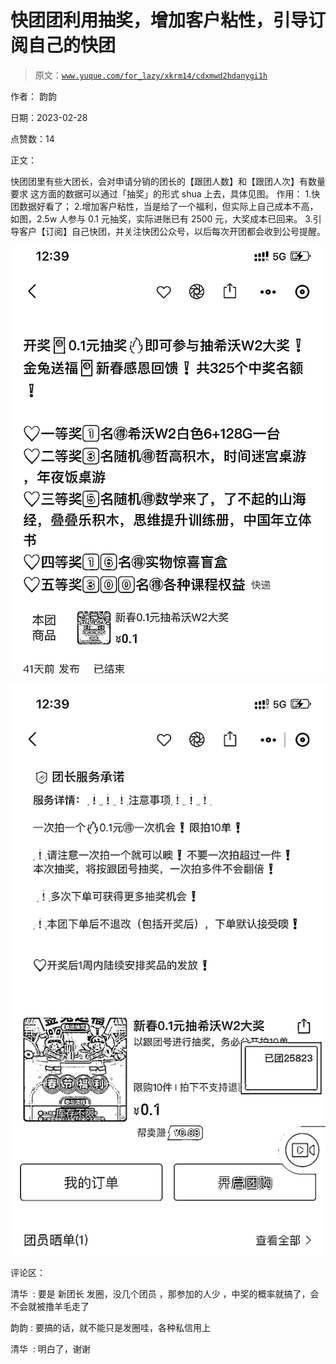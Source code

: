 # 快团团利用抽奖，增加客户粘性，引导订阅自己的快团

> 原文：[`www.yuque.com/for_lazy/xkrm14/cdxmwd2hdanygi1h`](https://www.yuque.com/for_lazy/xkrm14/cdxmwd2hdanygi1h)



作者： 韵韵 

日期：2023-02-28 

点赞数：14 

正文： 

快团团里有些大团长，会对申请分销的团长的【跟团人数】和【跟团人次】有数量要求 这方面的数据可以通过「抽奖」的形式 shua 上去，具体见图。 作用： 1.快团数据好看了； 2.增加客户粘性，当是给了一个福利，但实际上自己成本不高，如图，2.5w 人参与 0.1 元抽奖，实际进账已有 2500 元，大奖成本已回来。 3.引导客户【订阅】自己快团，并关注快团公众号，以后每次开团都会收到公号提醒。 

![](img/83305d39a24259d05b8c75bf16dbc02a.png)  

![](img/5255c71004cf86c7a0c4591525d517bb.png)  

评论区： 

清华  : 要是 新团长 发圈，没几个团员 ，那参加的人少 ，中奖的概率就搞了，会不会就被撸羊毛走了 

韵韵 : 要搞的话，就不能只是发圈哇，各种私信用上 

清华  : 明白了，谢谢 

